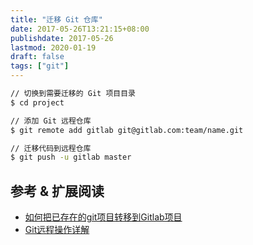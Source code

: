 ```yaml
---
title: "迁移 Git 仓库"
date: 2017-05-26T13:21:15+08:00
publishdate: 2017-05-26
lastmod: 2020-01-19
draft: false
tags: ["git"]
---
```

```bash
// 切换到需要迁移的 Git 项目目录
$ cd project

// 添加 Git 远程仓库
$ git remote add gitlab git@gitlab.com:team/name.git

// 迁移代码到远程仓库
$ git push -u gitlab master
```

## 参考 & 扩展阅读
- [如何把已存在的git项目转移到Gitlab项目](https://segmentfault.com/q/1010000000385886)
- [Git远程操作详解](http://www.ruanyifeng.com/blog/2014/06/git_remote.html)